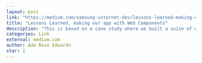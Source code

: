 ```yaml
---
layout: post
link: "https://medium.com/samsung-internet-dev/lessons-learned-making-our-app-with-web-components-bf55379cfcda"
title: "Lessons Learned, making our app with Web Components"
description: "This is based on a case study where we built a suite of web components to allow anyone to make music visualisations and VJ for nightclubs. Introductory article to this project."
categories: Link
external: medium.com
author: Ada Rose Edwards
star: 1
---
```

